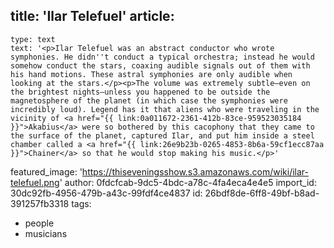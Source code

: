 title: 'Ilar Telefuel'
article:
  -
    type: text
    text: '<p>Ilar Telefuel was an abstract conductor who wrote symphonies. He didn''t conduct a typical orchestra; instead he would somehow conduct the stars, coaxing audible signals out of them with his hand motions. These astral symphonies are only audible when looking at the stars.</p><p>The volume was extremely subtle—even on the brightest nights—unless you happened to be outside the magnetosphere of the planet (in which case the symphonies were incredibly loud). Legend has it that aliens who were traveling in the vicinity of <a href="{{ link:0a011672-2361-412b-83ce-959523035184 }}">Akabius</a> were so bothered by this cacophony that they came to the surface of the planet, captured Ilar, and put him inside a steel chamber called a <a href="{{ link:26e9b23b-0265-4853-8b6a-59cf1ecc87aa }}">Chainer</a> so that he would stop making his music.</p>'
featured_image: 'https://thiseveningsshow.s3.amazonaws.com/wiki/ilar-telefuel.png'
author: 0fdcfcab-9dc5-4bdc-a78c-4fa4eca4e4e5
import_id: 30dc92fb-4956-479b-a43c-99fdf4ce4837
id: 26bdf8de-6ff8-49bf-b8ad-391257fb3318
tags:
  - people
  - musicians
